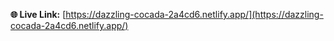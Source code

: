 **🌐 Live Link:** [https://dazzling-cocada-2a4cd6.netlify.app/](https://dazzling-cocada-2a4cd6.netlify.app/)